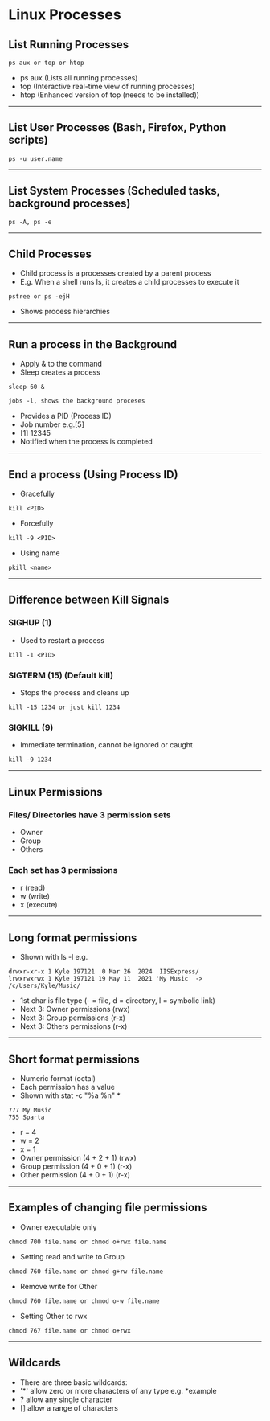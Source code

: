 # Linux Processes

## List Running Processes
```
ps aux or top or htop
```
- ps aux (Lists all running processes)
- top (Interactive real-time view of running processes)
- htop (Enhanced version of top (needs to be installed))

---

## List User Processes (Bash, Firefox, Python scripts)
```
ps -u user.name
```

---

## List System Processes (Scheduled tasks, background processes)
```
ps -A, ps -e
```

---

## Child Processes
- Child process is a processes created by a parent process
- E.g. When a shell runs ls, it creates a child processes to execute it
```
pstree or ps -ejH
```
- Shows process hierarchies

---

## Run a process in the Background
- Apply & to the command
- Sleep creates a process
```
sleep 60 &

jobs -l, shows the background proceses
```
- Provides a PID (Process ID)
- Job number e.g.[5]
- [1] 12345
- Notified when the process is completed


---

## End a process (Using Process ID)
- Gracefully
```
kill <PID>
```
- Forcefully
```
kill -9 <PID>
```
- Using name
```
pkill <name>
```

---

## Difference between Kill Signals
### SIGHUP (1)
- Used to restart a process
```
kill -1 <PID>
```
### SIGTERM (15) (Default kill)
- Stops the process and cleans up
```
kill -15 1234 or just kill 1234
```
### SIGKILL (9)
- Immediate termination, cannot be ignored or caught
```
kill -9 1234
```

---

## Linux Permissions
### Files/ Directories have 3 permission sets
- Owner
- Group
- Others
### Each set has 3 permissions
- r (read)
- w (write)
- x (execute)

---

## Long format permissions
- Shown with ls -l e.g.
```
drwxr-xr-x 1 Kyle 197121  0 Mar 26  2024  IISExpress/
lrwxrwxrwx 1 Kyle 197121 19 May 11  2021 'My Music' -> /c/Users/Kyle/Music/
```
- 1st char is file type (- = file, d = directory, l = symbolic link)
- Next 3: Owner permissions (rwx)
- Next 3: Group permissions (r-x)
- Next 3: Others permissions (r-x)

---

## Short format permissions
- Numeric format (octal)
- Each permission has a value
- Shown with stat -c "%a %n" *
```
777 My Music
755 Sparta
```
- r = 4
- w = 2
- x = 1
- Owner permission (4 + 2 + 1) (rwx)
- Group permission (4 + 0 + 1) (r-x)
- Other permission (4 + 0 + 1) (r-x)

---

## Examples of changing file permissions
- Owner executable only
```
chmod 700 file.name or chmod o+rwx file.name
```
- Setting read and write to Group
```
chmod 760 file.name or chmod g+rw file.name
```
- Remove write for Other
```
chmod 760 file.name or chmod o-w file.name
```
- Setting Other to rwx
```
chmod 767 file.name or chmod o+rwx
```

---

## Wildcards
- There are three basic wildcards:
- '*' allow zero or more characters of any type e.g. *example
- ? allow any single character
- [] allow a range of characters